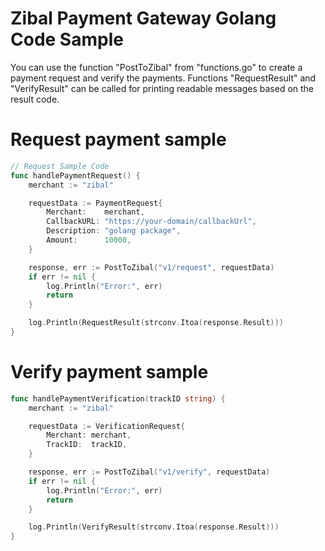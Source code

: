 # Zibal Payment Gateway Golang Code Sample

You can use the function "PostToZibal" from "functions.go" to create a payment request and verify the payments.
Functions "RequestResult" and "VerifyResult" can be called for printing readable messages based on the result code.

# Request payment sample
```go
// Request Sample Code
func handlePaymentRequest() {
	merchant := "zibal"

	requestData := PaymentRequest{
		Merchant:    merchant,
		CallbackURL: "https://your-domain/callbackUrl",
		Description: "golang package",
		Amount:      10000,
	}

	response, err := PostToZibal("v1/request", requestData)
	if err != nil {
		log.Println("Error:", err)
		return
	}

	log.Println(RequestResult(strconv.Itoa(response.Result)))
}

```


# Verify payment sample
```go
func handlePaymentVerification(trackID string) {
	merchant := "zibal"

	requestData := VerificationRequest{
		Merchant: merchant,
		TrackID:  trackID,
	}

	response, err := PostToZibal("v1/verify", requestData)
	if err != nil {
		log.Println("Error:", err)
		return
	}

	log.Println(VerifyResult(strconv.Itoa(response.Result)))
}

```

